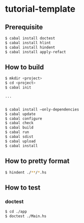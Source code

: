 # tutorial-template

## Prerequisite

```bash
$ cabal install doctest
$ cabal install hlint
$ cabal install hindent
$ cabal install apply-refact
```

## How to build

```bash
$ mkdir <project>
$ cd <project>
$ cabal init

...


$ cabal install —only-dependencies
$ cabal update
$ cabal configure
$ cabal check
$ cabal build
$ cabal run
$ cabal sdist
$ cabal upload
$ cabal install
```

## How to pretty format

```bash
$ hindent ./**/*.hs
```

## How to test

### doctest

```bash
$ cd ./app
$ doctest ./Main.hs
```
